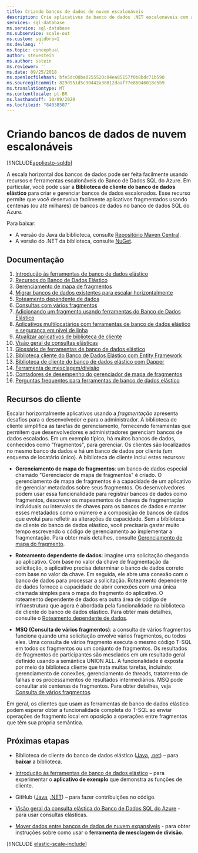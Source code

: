 ```yaml
---
title: Criando bancos de dados de nuvem escalonáveis
description: Crie aplicativos de banco de dados .NET escalonáveis com a biblioteca de cliente do banco de dados elástico.
services: sql-database
ms.service: sql-database
ms.subservice: scale-out
ms.custom: sqldbrb=1
ms.devlang: ''
ms.topic: conceptual
author: stevestein
ms.author: sstein
ms.reviewer: ''
ms.date: 09/25/2018
ms.openlocfilehash: bfe5dc00ba0255520c04ea85157f0b8bdc71b590
ms.sourcegitcommit: 829d951d5c90442a38012daaf77e86046018e5b9
ms.translationtype: MT
ms.contentlocale: pt-BR
ms.lasthandoff: 10/09/2020
ms.locfileid: "84038507"
---
```

# <a name="building-scalable-cloud-databases"></a>Criando bancos de dados de nuvem escalonáveis
[!INCLUDE[appliesto-sqldb](../includes/appliesto-sqldb.md)]

A escala horizontal dos bancos de dados pode ser feita facilmente usando recursos e ferramentas escalonáveis do Banco de Dados SQL do Azure. Em particular, você pode usar a **Biblioteca de cliente do banco de dados elástico** para criar e gerenciar bancos de dados escalonados. Esse recurso permite que você desenvolva facilmente aplicativos fragmentados usando centenas (ou até milhares) de bancos de dados no banco de dados SQL do Azure.

Para baixar:

* A versão do Java da biblioteca, consulte [Repositório Maven Central](https://search.maven.org/#search%7Cga%7C1%7Celastic-db-tools).
* A versão do .NET da biblioteca, consulte [NuGet](https://www.nuget.org/packages/Microsoft.Azure.SqlDatabase.ElasticScale.Client/).

## <a name="documentation"></a>Documentação

1. [Introdução às ferramentas de banco de dados elástico](elastic-scale-get-started.md)
2. [Recursos do Banco de Dados Elástico](elastic-scale-introduction.md)
3. [Gerenciamento de mapa de fragmentos](elastic-scale-shard-map-management.md)
4. [Migrar bancos de dados existentes para escalar horizontalmente](elastic-convert-to-use-elastic-tools.md)
5. [Roteamento dependente de dados](elastic-scale-data-dependent-routing.md)
6. [Consultas com vários fragmentos](elastic-scale-multishard-querying.md)
7. [Adicionando um fragmento usando ferramentas do Banco de Dados Elástico](elastic-scale-add-a-shard.md)
8. [Aplicativos multilocatários com ferramentas de banco de dados elástico e segurança em nível de linha](saas-tenancy-elastic-tools-multi-tenant-row-level-security.md)
9. [Atualizar aplicativos de biblioteca de cliente](elastic-scale-upgrade-client-library.md) 
10. [Visão geral de consultas elásticas](elastic-query-overview.md)
11. [Glossário de ferramentas de banco de dados elástico](elastic-scale-glossary.md)
12. [Biblioteca cliente do Banco de Dados Elástico com Entity Framework](elastic-scale-use-entity-framework-applications-visual-studio.md)
13. [Biblioteca de cliente do banco de dados elástico com Dapper](elastic-scale-working-with-dapper.md)
14. [Ferramenta de mesclagem/divisão](elastic-scale-overview-split-and-merge.md)
15. [Contadores de desempenho do gerenciador de mapa de fragmentos](elastic-database-client-library.md) 
16. [Perguntas frequentes para ferramentas de banco de dados elástico](elastic-scale-faq.md)

## <a name="client-capabilities"></a>Recursos do cliente

Escalar horizontalmente aplicativos usando a *fragmentação* apresenta desafios para o desenvolvedor e para o administrador. A biblioteca de cliente simplifica as tarefas de gerenciamento, fornecendo ferramentas que permitem que desenvolvedores e administradores gerenciam bancos de dados escalados. Em um exemplo típico, há muitos bancos de dados, conhecidos como "fragmentos", para gerenciar. Os clientes são localizados no mesmo banco de dados e há um banco de dados por cliente (um esquema de locatário único). A biblioteca de cliente inclui estes recursos:

- **Gerenciamento de mapa de fragmentos**: um banco de dados especial chamado "Gerenciador de mapa de fragmentos" é criado. O gerenciamento de mapa de fragmentos é a capacidade de um aplicativo de gerenciar metadados sobre seus fragmentos. Os desenvolvedores podem usar essa funcionalidade para registrar bancos de dados como fragmentos, descrever os mapeamentos de chaves de fragmentação individuais ou intervalos de chaves para os bancos de dados e manter esses metadados como o número e a composição de bancos de dados que evolui para refletir as alterações de capacidade. Sem a biblioteca de cliente do banco de dados elástico, você precisaria gastar muito tempo escrevendo o código de gerenciamento ao implementar a fragmentação. Para obter mais detalhes, consulte [Gerenciamento de mapa do fragmento](elastic-scale-shard-map-management.md).

- **Roteamento dependente de dados**: imagine uma solicitação chegando ao aplicativo. Com base no valor da chave de fragmentação da solicitação, o aplicativo precisa determinar o banco de dados correto com base no valor da chave. Em seguida, ele abre uma conexão com o banco de dados para processar a solicitação. Roteamento dependente de dados fornece a capacidade de abrir conexões com uma única chamada simples para o mapa do fragmento do aplicativo. O roteamento dependente de dados era outra área de código de infraestrutura que agora é abordada pela funcionalidade na biblioteca de cliente do banco de dados elástico. Para obter mais detalhes, consulte o [Roteamento dependente de dados](elastic-scale-data-dependent-routing.md).
- **MSQ (Consulta de vários fragmentos)**: a consulta de vários fragmentos funciona quando uma solicitação envolve vários fragmentos, ou todos eles. Uma consulta de vários fragmento executa o mesmo código T-SQL em todos os fragmentos ou um conjunto de fragmentos. Os resultados de fragmentos de participantes são mesclados em um resultado geral definido usando a semântica UNION ALL. A funcionalidade é exposta por meio da biblioteca cliente que trata muitas tarefas, incluindo: gerenciamento de conexões, gerenciamento de threads, tratamento de falhas e os processamentos de resultados intermediários. MSQ pode consultar até centenas de fragmentos. Para obter detalhes, veja [Consulta de vários fragmentos](elastic-scale-multishard-querying.md).

Em geral, os clientes que usam as ferramentas de banco de dados elástico podem esperar obter a funcionalidade completa do T-SQL ao enviar operações de fragmento local em oposição a operações entre fragmentos que têm sua própria semântica.



## <a name="next-steps"></a>Próximas etapas

- Biblioteca de cliente do banco de dados elástico ([Java](https://search.maven.org/#search%7Cga%7C1%7Ca%3A%22azure-elasticdb-tools%22), [.net](https://www.nuget.org/packages/Microsoft.Azure.SqlDatabase.ElasticScale.Client/)) – para **baixar** a biblioteca.

- [Introdução às ferramentas de banco de dados elástico](elastic-scale-get-started.md) – para experimentar o **aplicativo de exemplo** que demonstra as funções de cliente.

- GitHub ([Java](https://github.com/Microsoft/elastic-db-tools-for-java/blob/master/README.md), [.NET](https://github.com/Azure/elastic-db-tools)) – para fazer contribuições no código.
- [Visão geral da consulta elástica do Banco de Dados SQL do Azure](elastic-query-overview.md) - para usar consultas elásticas.

- [Mover dados entre bancos de dados de nuvem expansíveis](elastic-scale-overview-split-and-merge.md) - para obter instruções sobre como usar o **ferramenta de mesclagem de divisão**.



<!-- Additional resources H2 -->

[!INCLUDE [elastic-scale-include](../../../includes/elastic-scale-include.md)]


<!--Anchors-->
<!--Image references-->

[1]: ./media/sql-database-elastic-database-client-library/glossary.png

